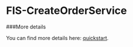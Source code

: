 # FIS-CreateOrderService

###More details

You can find more details here: [quickstart](http://fabric8.io/guide/quickstarts/running.html). 


